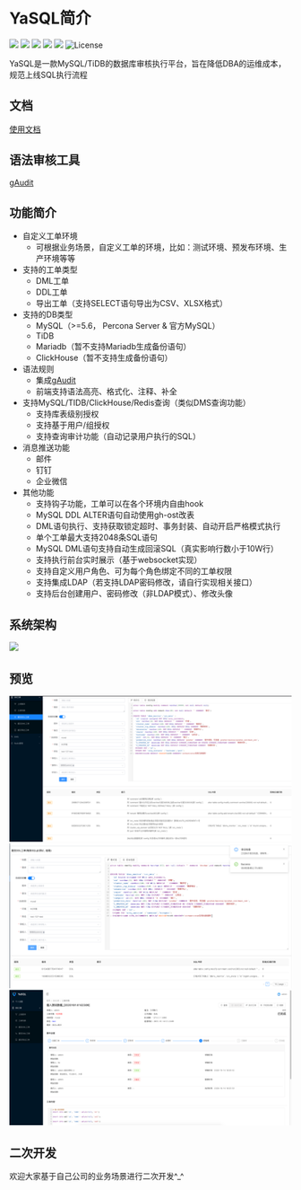# YaSQL简介
![](https://img.shields.io/static/v1?label=Python&message=3.7&color=green&?style=flat-square)
![](https://img.shields.io/static/v1?label=Vue&message=Ant_Design_Vue&color=green&?style=flat-square)
![](https://img.shields.io/static/v1?label=Django&message=Djangorestframework&color=green&?style=flat-square)
![](https://img.shields.io/static/v1?label=Jwt&message=Djangorestframework_jwt&color=green&?style=flat-square)
![](https://img.shields.io/static/v1?label=Celery&message=4&color=green&?style=flat-square) 
![License](https://img.shields.io/github/license/lazzyfu/YaSQL?style=flat-square)

YaSQL是一款MySQL/TiDB的数据库审核执行平台，旨在降低DBA的运维成本，规范上线SQL执行流程

## 文档
[使用文档](https://github.com/lazzyfu/YaSQL/tree/master/docs)

## 语法审核工具
[gAudit](https://github.com/lazzyfu/gAudit)

## 功能简介
* 自定义工单环境
  * 可根据业务场景，自定义工单的环境，比如：测试环境、预发布环境、生产环境等等
* 支持的工单类型
  * DML工单
  * DDL工单
  * 导出工单（支持SELECT语句导出为CSV、XLSX格式）
* 支持的DB类型
  * MySQL（>=5.6， Percona Server & 官方MySQL）
  * TiDB
  * Mariadb（暂不支持Mariadb生成备份语句）
  * ClickHouse（暂不支持生成备份语句）
* 语法规则
  * 集成[gAudit](https://github.com/lazzyfu/gAudit)
  * 前端支持语法高亮、格式化、注释、补全
* 支持MySQL/TIDB/ClickHouse/Redis查询（类似DMS查询功能）
  * 支持库表级别授权
  * 支持基于用户/组授权
  * 支持查询审计功能（自动记录用户执行的SQL）
* 消息推送功能
  * 邮件
  * 钉钉
  * 企业微信
* 其他功能
  * 支持钩子功能，工单可以在各个环境内自由hook
  * MySQL DDL ALTER语句自动使用gh-ost改表
  * DML语句执行、支持获取锁定超时、事务封装、自动开启严格模式执行
  * 单个工单最大支持2048条SQL语句
  * MySQL DML语句支持自动生成回滚SQL（真实影响行数小于10W行）
  * 支持执行前台实时展示（基于websocket实现）
  * 支持自定义用户角色、可为每个角色绑定不同的工单权限
  * 支持集成LDAP（若支持LDAP密码修改，请自行实现相关接口）
  * 支持后台创建用户、密码修改（非LDAP模式）、修改头像

## 系统架构
![](https://github.com/lazzyfu/YaSQL/blob/master/docs/pic/architecture.png)

## 预览
![](./docs/pic/commit.png)
![](./docs/pic/commit2.png)
![](./docs/pic/detail.png)

## 二次开发
欢迎大家基于自己公司的业务场景进行二次开发\^_\^